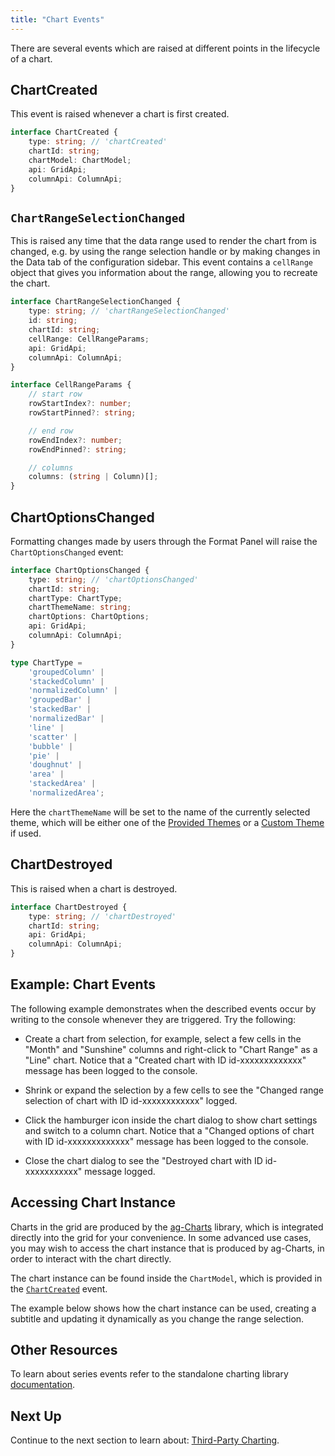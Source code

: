 ```yaml
---
title: "Chart Events"
---
```


There are several events which are raised at different points in the lifecycle of a chart.

## ChartCreated

This event is raised whenever a chart is first created.

```ts
interface ChartCreated {
    type: string; // 'chartCreated'
    chartId: string;
    chartModel: ChartModel;
    api: GridApi;
    columnApi: ColumnApi;
}
```

## `ChartRangeSelectionChanged`

This is raised any time that the data range used to render the chart from is changed, e.g. by using the range selection handle or by making changes in the Data tab of the configuration sidebar. This event contains a `cellRange` object that gives you information about the range, allowing you to recreate the chart.

```ts
interface ChartRangeSelectionChanged {
    type: string; // 'chartRangeSelectionChanged'
    id: string;
    chartId: string;
    cellRange: CellRangeParams;
    api: GridApi;
    columnApi: ColumnApi;
}

interface CellRangeParams {
    // start row
    rowStartIndex?: number;
    rowStartPinned?: string;

    // end row
    rowEndIndex?: number;
    rowEndPinned?: string;

    // columns
    columns: (string | Column)[];
}
```

## ChartOptionsChanged

Formatting changes made by users through the Format Panel will raise the `ChartOptionsChanged` event:


```ts
interface ChartOptionsChanged {
    type: string; // 'chartOptionsChanged'
    chartId: string;
    chartType: ChartType;
    chartThemeName: string;
    chartOptions: ChartOptions;
    api: GridApi;
    columnApi: ColumnApi;
}

type ChartType =
    'groupedColumn' |
    'stackedColumn' |
    'normalizedColumn' |
    'groupedBar' |
    'stackedBar' |
    'normalizedBar' |
    'line' |
    'scatter' |
    'bubble' |
    'pie' |
    'doughnut' |
    'area' |
    'stackedArea' |
    'normalizedArea';
```

Here the `chartThemeName` will be set to the name of the currently selected theme, which will be either
one of the [Provided Themes](../integrated-charts-customisation/#provided-themes) or
a [Custom Theme](../integrated-charts-customisation/#custom-chart-themes) if used.

## ChartDestroyed

This is raised when a chart is destroyed.

```ts
interface ChartDestroyed {
    type: string; // 'chartDestroyed'
    chartId: string;
    api: GridApi;
    columnApi: ColumnApi;
}
```

## Example: Chart Events

The following example demonstrates when the described events occur by writing to the console whenever they are triggered. Try the following:

- Create a chart from selection, for example, select a few cells in the "Month" and "Sunshine" columns and right-click to "Chart Range" as a "Line" chart. Notice that a "Created chart with ID id-xxxxxxxxxxxxx" message has been logged to the console.

- Shrink or expand the selection by a few cells to see the "Changed range selection of chart with ID id-xxxxxxxxxxxx" logged.

- Click the hamburger icon inside the chart dialog to show chart settings and switch to a column chart. Notice that a "Changed options of chart with ID id-xxxxxxxxxxxxx" message has been logged to the console.

- Close the chart dialog to see the "Destroyed chart with ID id-xxxxxxxxxxx" message logged.

<grid-example title='Events' name='events' type='generated' options='{ "enterprise": true }'></grid-example>

## Accessing Chart Instance

Charts in the grid are produced by the [ag-Charts](../charts/) library, which is integrated
directly into the grid for your convenience. In some advanced use cases, you may wish to access the chart
instance that is produced by ag-Charts, in order to interact with the chart directly.

The chart instance can be found inside the `ChartModel`, which is provided in the [`ChartCreated`](#chartcreated) event.

The example below shows how the chart instance can be used, creating a subtitle and updating
it dynamically as you change the range selection.

<grid-example title='Accessing Chart Instance' name='accessing-chart-instance' type='generated' options='{ "enterprise": true }'></grid-example>

## Other Resources

To learn about series events refer to the standalone charting library [documentation](../integrated-charts-events/).

## Next Up

Continue to the next section to learn about: [Third-Party Charting](../third-party-charting/).
